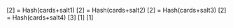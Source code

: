 [2] = Hash(cards+salt1) 
[2] = Hash(cards+salt2)
[2] = Hash(cards+salt3)
[2] = Hash(cards+salt4)
[3] 
[1]
[1]